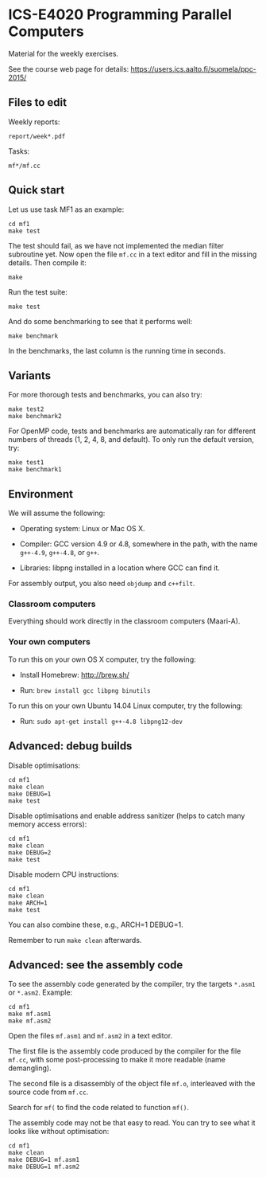 ICS-E4020 Programming Parallel Computers
========================================

Material for the weekly exercises.

See the course web page for details:
https://users.ics.aalto.fi/suomela/ppc-2015/


Files to edit
-------------

Weekly reports:

    report/week*.pdf

Tasks:

    mf*/mf.cc


Quick start
-----------

Let us use task MF1 as an example:

    cd mf1
    make test

The test should fail, as we have not implemented the median filter
subroutine yet. Now open the file `mf.cc` in a text editor and
fill in the missing details. Then compile it:

    make

Run the test suite:

    make test

And do some benchmarking to see that it performs well:

    make benchmark

In the benchmarks, the last column is the running time in seconds.


Variants
--------

For more thorough tests and benchmarks, you can also try:

    make test2
    make benchmark2

For OpenMP code, tests and benchmarks are automatically ran for
different numbers of threads (1, 2, 4, 8, and default). To only
run the default version, try:

    make test1
    make benchmark1


Environment
-----------

We will assume the following:

 - Operating system: Linux or Mac OS X.

 - Compiler: GCC version 4.9 or 4.8, somewhere in the path,
   with the name `g++-4.9`, `g++-4.8`, or `g++`.

 - Libraries: libpng installed in a location where GCC can find it.

For assembly output, you also need `objdump` and `c++filt`.


### Classroom computers

Everything should work directly in the classroom computers (Maari-A).


### Your own computers

To run this on your own OS X computer, try the following:

 - Install Homebrew: http://brew.sh/

 - Run: `brew install gcc libpng binutils`

To run this on your own Ubuntu 14.04 Linux computer, try the
following:

 - Run: `sudo apt-get install g++-4.8 libpng12-dev`


Advanced: debug builds
----------------------

Disable optimisations:

    cd mf1
    make clean
    make DEBUG=1
    make test

Disable optimisations and enable address sanitizer
(helps to catch many memory access errors):

    cd mf1
    make clean
    make DEBUG=2
    make test

Disable modern CPU instructions:

    cd mf1
    make clean
    make ARCH=1
    make test

You can also combine these, e.g., ARCH=1 DEBUG=1.

Remember to run `make clean` afterwards.


Advanced: see the assembly code
-------------------------------

To see the assembly code generated by the compiler, try the targets
`*.asm1` or `*.asm2`. Example:

    cd mf1
    make mf.asm1
    make mf.asm2

Open the files `mf.asm1` and `mf.asm2` in a text editor.

The first file is the assembly code produced by the compiler for
the file `mf.cc`, with some post-processing to make it more readable
(name demangling).

The second file is a disassembly of the object file `mf.o`, interleaved
with the source code from `mf.cc`.

Search for `mf(` to find the code related to function `mf()`.

The assembly code may not be that easy to read. You can try to see
what it looks like without optimisation:

    cd mf1
    make clean
    make DEBUG=1 mf.asm1
    make DEBUG=1 mf.asm2


